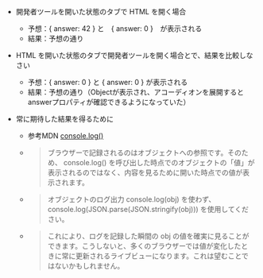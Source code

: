 - 開発者ツールを開いた状態のタブで HTML を開く場合
  - 予想：{ answer: 42 } と　{ answer: 0 }　が表示される
  - 結果：予想の通り
- HTML を開いた状態のタブで開発者ツールを開く場合とで、結果を比較しなさい

  - 予想：{ answer: 0 } と { answer: 0 } が表示される
  - 結果：予想の通り（Objectが表示され、アコーディオンを展開するとanswerプロパティが確認できるようになっていた）

- 常に期待した結果を得るために
  - 参考MDN [console.log()](https://developer.mozilla.org/ja/docs/Web/API/console/log_static)
  - > ブラウザーで記録されるのはオブジェクトへの参照です。そのため、 console.log() を呼び出した時点でのオブジェクトの「値」が表示されるのではなく、内容を見るために開いた時点での値が表示されます。
  - > オブジェクトのログ出力 console.log(obj) を使わず、 console.log(JSON.parse(JSON.stringify(obj))) を使用してください。
  - > これにより、ログを記録した瞬間の obj の値を確実に見ることができます。こうしないと、多くのブラウザーでは値が変化したときに常に更新されるライブビューになります。これは望むことではないかもしれません。
